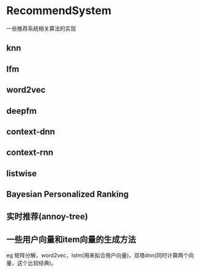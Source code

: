 # RecommendSystem
一些推荐系统相关算法的实现

## knn

## lfm

## word2vec

## deepfm

## context-dnn

## context-rnn

## listwise

## Bayesian Personalized Ranking


## 实时推荐(annoy-tree)


## 一些用户向量和item向量的生成方法
eg 矩阵分解，word2vec，lstm(用来拟合用户向量)，双塔dnn(同时计算两个向量，这个比较经典)。


